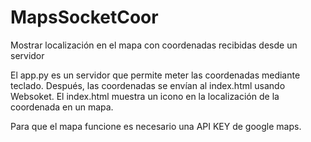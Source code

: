 # MapsSocketCoor
Mostrar localización en el mapa con coordenadas recibidas desde un servidor

El app.py es un servidor que permite meter las coordenadas mediante teclado.
Después, las coordenadas se envían al index.html usando Websoket.
El index.html muestra un icono en la localización de la coordenada en un mapa.

Para que el mapa funcione es necesario una API KEY de google maps.
